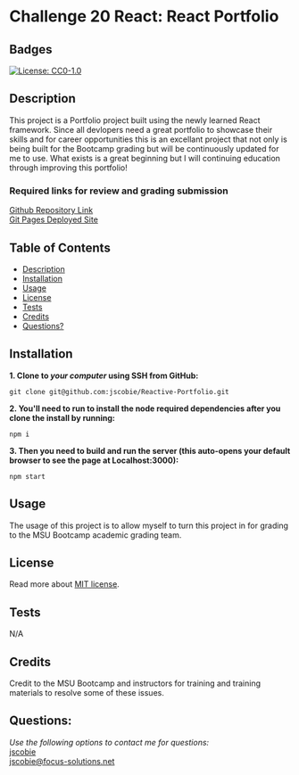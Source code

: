 # Challenge 20 React: React Portfolio

## Badges
[![License: CC0-1.0](https://img.shields.io/badge/license-MIT-blue.svg)](https://opensource.org/licenses/MIT)

## Description

This project is a Portfolio project built using the newly learned React framework. Since all devlopers need a great portfolio to showcase their skills and for career opportunities this is an excellant project that not only is being built for the Bootcamp grading but will be continuously updated for me to use. What exists is a great beginning but I will continuing education through improving this portfolio!

### Required links for review and grading submission
[Github Repository Link](https://github.com/jscobie/Reactive-Portfolio)<br>
[Git Pages Deployed Site](https://jscobie.github.io/Reactive-Portfolio/)

## Table of Contents

* [Description](#description)
* [Installation](#installation)
* [Usage](#usage)
* [License](#license)
* [Tests](#tests)
* [Credits](#credits)
* [Questions?](#questions)

## Installation

**1. Clone to ***your computer*** using SSH from GitHub:**
```
git clone git@github.com:jscobie/Reactive-Portfolio.git
```
**2. You'll need to run to install the node required dependencies after you clone the install by running:**
```
npm i
```
**3. Then you need to build and run the server (this auto-opens your default browser to see the page at Localhost:3000):**
```
npm start
```

## Usage

The usage of this project is to allow myself to turn this project in for grading to the MSU Bootcamp academic grading team. 

## License
Read more about [MIT license](https://opensource.org/licenses/MIT).

## Tests

N/A

## Credits

Credit to the MSU Bootcamp and instructors for training and training materials to resolve some of these issues.<br>

## Questions:
*Use the following options to contact me for questions:*<br>
[jscobie](https://github.com/jscobie)<br>
jscobie@focus-solutions.net